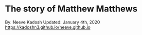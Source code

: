 # The story of Matthew Matthews
By: Neeve Kadosh
Updated: January 4th, 2020
https://kadoshn3.github.io/neeve.github.io
